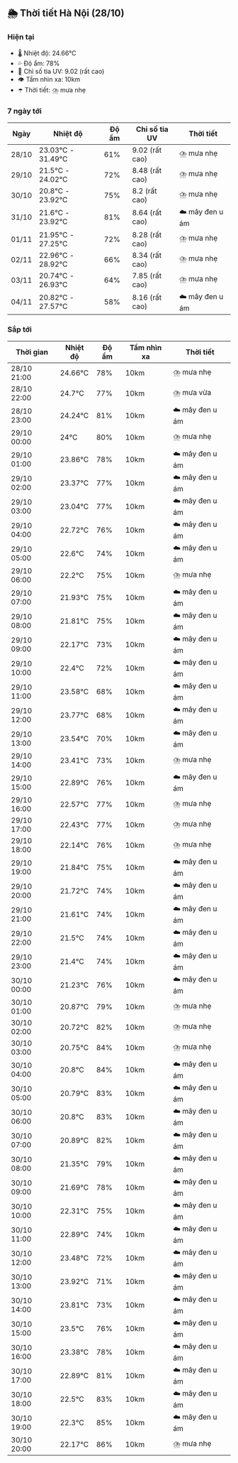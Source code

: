 ## 🌦️ Thời tiết Hà Nội (28/10)

### Hiện tại

- 🌡️ Nhiệt độ: 24.66℃
- 💦 Độ ẩm: 78%
- 🌟 Chỉ số tia UV: 9.02 (rất cao)
- 👁️ Tầm nhìn xa: 10km
- ☂️ Thời tiết: ⛈️ mưa nhẹ

### 7 ngày tới

| Ngày | Nhiệt độ | Độ ẩm | Chỉ số tia UV | Thời tiết |
| --- | --- | --- | --- | --- |
| 28/10 | 23.03℃ - 31.49℃ | 61% | 9.02 (rất cao) | ⛈️ mưa nhẹ |
| 29/10 | 21.5℃ - 24.02℃ | 72% | 8.48 (rất cao) | ⛈️ mưa nhẹ |
| 30/10 | 20.8℃ - 23.92℃ | 75% | 8.2 (rất cao) | ⛈️ mưa nhẹ |
| 31/10 | 21.6℃ - 23.92℃ | 81% | 8.64 (rất cao) | ☁️ mây đen u ám |
| 01/11 | 21.95℃ - 27.25℃ | 72% | 8.28 (rất cao) | ⛈️ mưa nhẹ |
| 02/11 | 22.96℃ - 28.92℃ | 66% | 8.34 (rất cao) | ⛈️ mưa nhẹ |
| 03/11 | 20.74℃ - 26.93℃ | 64% | 7.85 (rất cao) | ⛈️ mưa nhẹ |
| 04/11 | 20.82℃ - 27.57℃ | 58% | 8.16 (rất cao) | ☁️ mây đen u ám |

### Sắp tới

| Thời gian | Nhiệt độ | Độ ẩm | Tầm nhìn xa | Thời tiết |
| --- | --- | --- | --- | --- |
| 28/10 21:00 | 24.66℃ | 78% | 10km | ⛈️ mưa nhẹ |
| 28/10 22:00 | 24.7℃ | 77% | 10km | ⛈️ mưa vừa |
| 28/10 23:00 | 24.24℃ | 81% | 10km | ☁️ mây đen u ám |
| 29/10 00:00 | 24℃ | 80% | 10km | ⛈️ mưa nhẹ |
| 29/10 01:00 | 23.86℃ | 78% | 10km | ☁️ mây đen u ám |
| 29/10 02:00 | 23.37℃ | 77% | 10km | ☁️ mây đen u ám |
| 29/10 03:00 | 23.04℃ | 77% | 10km | ☁️ mây đen u ám |
| 29/10 04:00 | 22.72℃ | 76% | 10km | ☁️ mây đen u ám |
| 29/10 05:00 | 22.6℃ | 74% | 10km | ☁️ mây đen u ám |
| 29/10 06:00 | 22.2℃ | 75% | 10km | ⛈️ mưa nhẹ |
| 29/10 07:00 | 21.93℃ | 75% | 10km | ☁️ mây đen u ám |
| 29/10 08:00 | 21.81℃ | 75% | 10km | ☁️ mây đen u ám |
| 29/10 09:00 | 22.17℃ | 73% | 10km | ☁️ mây đen u ám |
| 29/10 10:00 | 22.4℃ | 72% | 10km | ☁️ mây đen u ám |
| 29/10 11:00 | 23.58℃ | 68% | 10km | ☁️ mây đen u ám |
| 29/10 12:00 | 23.77℃ | 68% | 10km | ☁️ mây đen u ám |
| 29/10 13:00 | 23.54℃ | 70% | 10km | ☁️ mây đen u ám |
| 29/10 14:00 | 23.41℃ | 73% | 10km | ⛈️ mưa nhẹ |
| 29/10 15:00 | 22.89℃ | 76% | 10km | ☁️ mây đen u ám |
| 29/10 16:00 | 22.57℃ | 77% | 10km | ⛈️ mưa nhẹ |
| 29/10 17:00 | 22.43℃ | 77% | 10km | ⛈️ mưa nhẹ |
| 29/10 18:00 | 22.14℃ | 76% | 10km | ⛈️ mưa nhẹ |
| 29/10 19:00 | 21.84℃ | 75% | 10km | ☁️ mây đen u ám |
| 29/10 20:00 | 21.72℃ | 74% | 10km | ☁️ mây đen u ám |
| 29/10 21:00 | 21.61℃ | 74% | 10km | ☁️ mây đen u ám |
| 29/10 22:00 | 21.5℃ | 74% | 10km | ☁️ mây đen u ám |
| 29/10 23:00 | 21.4℃ | 74% | 10km | ☁️ mây đen u ám |
| 30/10 00:00 | 21.23℃ | 76% | 10km | ☁️ mây đen u ám |
| 30/10 01:00 | 20.87℃ | 79% | 10km | ⛈️ mưa nhẹ |
| 30/10 02:00 | 20.72℃ | 82% | 10km | ⛈️ mưa nhẹ |
| 30/10 03:00 | 20.75℃ | 84% | 10km | ⛈️ mưa nhẹ |
| 30/10 04:00 | 20.8℃ | 84% | 10km | ☁️ mây đen u ám |
| 30/10 05:00 | 20.79℃ | 83% | 10km | ☁️ mây đen u ám |
| 30/10 06:00 | 20.8℃ | 83% | 10km | ☁️ mây đen u ám |
| 30/10 07:00 | 20.89℃ | 82% | 10km | ☁️ mây đen u ám |
| 30/10 08:00 | 21.35℃ | 79% | 10km | ☁️ mây đen u ám |
| 30/10 09:00 | 21.69℃ | 78% | 10km | ☁️ mây đen u ám |
| 30/10 10:00 | 22.31℃ | 75% | 10km | ☁️ mây đen u ám |
| 30/10 11:00 | 22.89℃ | 74% | 10km | ☁️ mây đen u ám |
| 30/10 12:00 | 23.48℃ | 72% | 10km | ☁️ mây đen u ám |
| 30/10 13:00 | 23.92℃ | 71% | 10km | ☁️ mây đen u ám |
| 30/10 14:00 | 23.81℃ | 73% | 10km | ☁️ mây đen u ám |
| 30/10 15:00 | 23.5℃ | 76% | 10km | ☁️ mây đen u ám |
| 30/10 16:00 | 23.38℃ | 78% | 10km | ☁️ mây đen u ám |
| 30/10 17:00 | 22.89℃ | 81% | 10km | ☁️ mây đen u ám |
| 30/10 18:00 | 22.5℃ | 83% | 10km | ☁️ mây đen u ám |
| 30/10 19:00 | 22.3℃ | 85% | 10km | ☁️ mây đen u ám |
| 30/10 20:00 | 22.17℃ | 86% | 10km | ⛈️ mưa nhẹ |
